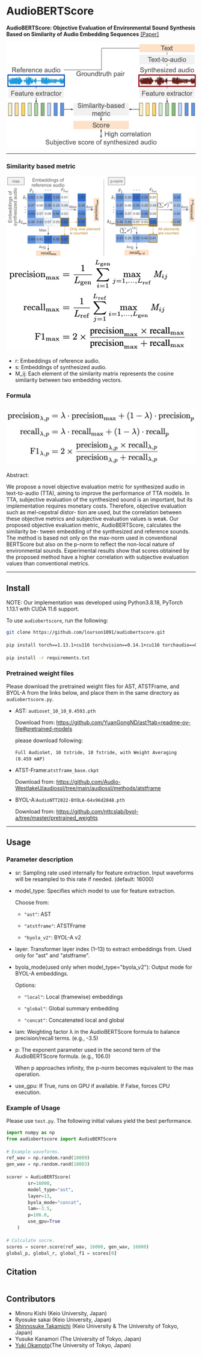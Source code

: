 # AudioBERTScore
**AudioBERTScore: Objective Evaluation of Environmental Sound Synthesis Based on Similarity of Audio Embedding Sequences**  [[Paper]](https://)

![Overview](./overview.png)


---
### Similarity based metric
![Metric](./metric.png)
![p-norm](./p-calc.png)
- r: Embeddings of reference audio.
- s: Embeddings of synthesized audio.
- M_ij: Each element of the similarity matrix represents the cosine similarity between two embedding vectors.

### Formula
![Formula](./formula.png)
---
Abstract:

We propose a novel objective evaluation metric for synthesized
audio in text-to-audio (TTA), aiming to improve the performance
of TTA models. In TTA, subjective evaluation of the synthesized
sound is an important, but its implementation requires monetary
costs. Therefore, objective evaluation such as mel-cepstral distor-
tion are used, but the correlation between these objective metrics
and subjective evaluation values is weak. Our proposed objective
evaluation metric, AudioBERTScore, calculates the similarity be-
tween embedding of the synthesized and reference sounds. The
method is based not only on the max-norm used in conventional
BERTScore but also on the p-norm to reflect the non-local nature
of environmental sounds. Experimental results show that scores
obtained by the proposed method have a higher correlation with
subjective evaluation values than conventional metrics.

---

## Install
NOTE: Our implementation was developed using Python3.8.18, PyTorch 1.13.1 with CUDA 11.6 support.

To use `audiobertscore`, run the following:

```bash
git clone https://github.com/lourson1091/audiobertscore.git

pip install torch==1.13.1+cu116 torchvision==0.14.1+cu116 torchaudio==0.13.1+cu116 -f https://download.pytorch.org/whl/torch_stable.html

pip install -r requirements.txt
```
 ### Pretrained weight files
Please download the pretrained weight files for AST, ATSTFrame, and BYOL-A from the links below, and place them in the same directory as <code>audiobertscore.py</code>.

- AST: <code>audioset_10_10_0.4593.pth</code>

    Download from:
    https://github.com/YuanGongND/ast?tab=readme-ov-file#pretrained-models

    please download following:

    <code>Full AudioSet, 10 tstride, 10 fstride, with Weight Averaging (0.459 mAP)</code>

- ATST-Frame:<code>atstframe_base.ckpt</code>

    Download from:
    https://github.com/Audio-WestlakeU/audiossl/tree/main/audiossl/methods/atstframe

- BYOL-A:<code>AudioNTT2022-BYOLA-64x96d2048.pth</code>

    Download from:
    https://github.com/nttcslab/byol-a/tree/master/pretrained_weights





---
## Usage
### Parameter description
- sr: Sampling rate used internally for feature extraction. Input waveforms will be resampled to this rate if needed. (default: 16000)

- model_type: Specifies which model to use for feature extraction. 

    Choose from:

    - <code>"ast"</code>: AST

    - <code>"atstframe"</code>: ATSTFrame

    - <code>"byola_v2"</code>: BYOL-A v2

- layer: Transformer layer index (1–13) to extract embeddings from.     Used only for "ast" and "atstframe".

- byola_mode(used only when model_type="byola_v2"): Output mode for BYOL-A embeddings. 

    Options:

    - <code>"local"</code>: Local (framewise) embeddings

    - <code>"global"</code>: Global summary embedding

    - <code>"concat"</code>: Concatenated local and global

- lam: Weighting factor λ in the AudioBERTScore formula to balance precision/recall terms. (e.g., -3.5)

- p: The exponent parameter used in the second term of the AudioBERTScore formula. (e.g., 106.0)

    When p approaches infinity, the p-norm becomes equivalent to the max operation.

- use_gpu: If True, runs on GPU if available. If False, forces CPU execution.

### Example of Usage
Please use <code>test.py</code>. The following initial values yield the best performance.

```python
import numpy as np
from audiobertscore import AudioBERTScore

# Example waveforms.
ref_wav = np.random.rand(10009)
gen_wav = np.random.rand(10003)

scorer = AudioBERTScore(
        sr=16000,
        model_type="ast",
        layer=13, 
        byola_mode="concat",
        lam=-3.5,
        p=106.0,
        use_gpu=True
    )

# Calculate socre.
scores = scorer.score(ref_wav, 16000, gen_wav, 16000)
global_p, global_r, global_f1 = scores[0]
```

## Citation
```tex

```

## Contributors
- Minoru Kishi (Keio University, Japan)
- Ryosuke sakai (Keio University, Japan)
- [Shinnosuke Takamichi](https://sites.google.com/site/shinnosuketakamichi/home) (Keio University & The University of Tokyo, Japan)
- Yusuke Kanamori (The University of Tokyo, Japan)
- [Yuki Okamoto](https://sites.google.com/view/yuki-okamoto/home)(The University of Tokyo, Japan)

